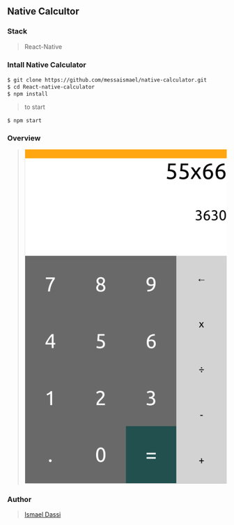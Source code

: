 ## Native Calcultor

### Stack

> React-Native

### Intall Native Calculator
```
$ git clone https://github.com/messaismael/native-calculator.git
$ cd React-native-calculator
$ npm install
```
>to start
```
$ npm start
```

### Overview

> ![overview](calculator.png)

### Author
> [Ismael Dassi](https://github.com/messaismael)
